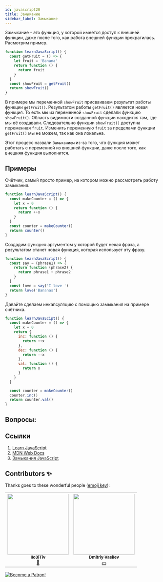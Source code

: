 ```yaml
---
id: javascript20
title: Замыкание
sidebar_label: Замыкание
---
```


Замыкание - это функция, у которой имеется доступ к внешней функции, даже после того, как работа внешней функции прекратилась. Расмотрим пример.

```jsx live
function learnJavaScript() {
  const getFruit = () => {
    let fruit = 'Banana'
    return function () {
      return fruit
    }
  }
  const showFruit = getFruit()
  return showFruit()
}
```

В примере мы переменной `showFruit` присваиваем результат работы функции `getFruit()`. Результатом работы `getFruit()` является новая функция. То есть мы из переменной `showFruit` сделали функцию `showFruit()`. Область видимости созданной функции находится там, где мы её создавали. Следовательно функции `showFruit()` доступна переменная `fruit`. Изменить переменную `fruit` за пределами функции `getFruit()` мы не можем, так как она локальна.

Этот процесс назвали `Замыканием` из-за того, что функция может работать с переменной из внешней функции, даже после того, как внешняя функция выполнится.

## Примеры

Счётчик, самый просто пример, на котором можно рассмотреть работу замыкания.

```jsx live
function learnJavaScript() {
  const makeCounter = () => {
    let x = 0
    return function () {
      return ++x
    }
  }
  const counter = makeCounter()
  return counter()
}
```

Создадим функцию аргументом у которой будет некая фраза, а результатом станет новая функция, которая использует эту фразу.

```jsx live
function learnJavaScript() {
  const say = (phrase1) => {
    return function (phrase2) {
      return phrase1 + phrase2
    }
  }
  const love = say('I love ')
  return love('Bananas')
}
```

Давайте сделаем инкапсуляцию с помощью замыкания на примере счётчика.

```jsx live
function learnJavaScipt() {
  const makeCounter = () => {
    let x = 0
    return {
      inc: function () {
        return ++x
      },
      dec: function () {
        return --x
      },
      val: function () {
        return x
      }
    }
  }

  const counter = makeCounter()
  counter.inc()
  return counter.val()
}
```

## Вопросы:

## Ссылки

1. [Learn JavaScript](https://learn.javascript.ru/closures)
2. [MDN Web Docs](https://developer.mozilla.org/ru/docs/Web/JavaScript/Closures)
3. [Замыкания JavaScript](https://medium.com/@stasonmars/понимаем-замыкания-в-javascript-раз-и-навсегда-c211805b6898)

## Contributors ✨

Thanks goes to these wonderful people ([emoji key](https://allcontributors.org/docs/en/emoji-key)):

<!-- ALL-CONTRIBUTORS-LIST:START - Do not remove or modify this section -->
<!-- prettier-ignore-start -->
<!-- markdownlint-disable -->
<table>
  <tr> 
    <td align="center"><a href="https://github.com/IIo3iTiv"><img src="https://avatars1.githubusercontent.com/u/72025062?v=4?s=200" width="200px;" alt=""/><br /><sub><b>IIo3iTiv</b></sub></a><br /><a href="https://github.com/gHashTag/react-native-village/commits?author=IIo3iTiv" title="Documentation">📖</a></td>
    <td align="center"><a href="https://fullstackserverless.github.io/"><img src="https://avatars0.githubusercontent.com/u/6774813?v=4?s=200" width="200px;" alt=""/><br /><sub><b>Dmitriy Vasilev</b></sub></a><br /><a href="#financial-gHashTag" title="Financial">💵</a></td>
  </tr>
</table>

<!-- markdownlint-restore -->
<!-- prettier-ignore-end -->

<!-- ALL-CONTRIBUTORS-LIST:END -->

[![Become a Patron!](/img/logo/patreon.png)](https://www.patreon.com/bePatron?u=31769291)
